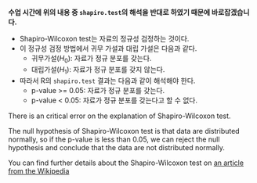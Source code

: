 __수업 시간에 위의 내용 중 `shapiro.test`의 해석을 반대로 하였기 때문에 바로잡겠습니다.__

* Shapiro-Wilcoxon test는 자료의 정규성 검정하는 것이다.
* 이 정규성 검정 방법에서 귀무 가설과 대립 가설은 다음과 같다.
    * 귀무가설($H_0$): 자료가 정규 분포를 갖는다.
    * 대립가설($H_1$): 자료가 정규 분포를 갖지 않는다.
* 따라서 R의 `shapiro.test` 결과는 다음과 같이 해석해야 한다.
    * p-value >= 0.05: 자료가 정규 분포를 갖는다.
    * p-value <  0.05: 자료가 정규 분포를 갖는다고 할 수 없다.



There is an critical error on the explanation of Shapiro-Wilcoxon test. 

The null hypothesis of Shapiro-Wilcoxon test is that data are distributed normally, so if the p-value is less than 0.05, we can reject the null hypothesis and conclude that the data are not distributed normally.   

You can find further details about the Shapiro-Wilcoxon test on [an article from the Wikipedia](https://en.wikipedia.org/wiki/Shapiro%E2%80%93Wilk_test)


